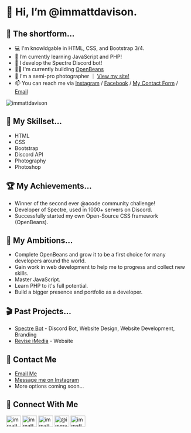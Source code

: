 # 👋 Hi, I’m @immattdavison.

## 📕 The shortform...
- 💻 I'm knowldgable in HTML, CSS, and Bootstrap 3/4.
- 🌱 I’m currently learning JavaScript and PHP!
- 🤖 I develop the Spectre Discord bot!
- 👷‍♂️ I'm currently building [OpenBeans](https://github.com/mjdob/openbeans)
- 📸 I'm a semi-pro photographer &#65372; <a href="https://www.mjdonlineuk.com" target="_blank">View my site!</a>
- 📫 You can reach me via <a href="https://www.instagram.com/mjd.online" target="_blank">Instagram</a> / <a href="https://www.facebook.com/photographymjd" target="_blank">Facebook</a> / <a href="https://www.mjdonlineuk.com/contact-us" target="_blank">My Contact Form</a> / <a href="mailto:matt@spectrebot.net" target="_blank">Email</a>
<p align="left"> <img src="https://komarev.com/ghpvc/?username=immattdavison&label=Profile%20views&color=0e75b6&style=flat" alt="immattdavison" /> </p>

## 📜 My Skillset...
- HTML 
- CSS
- Bootstrap
- Discord API 
- Photography
- Photoshop

## 🏆 My Achievements...
- Winner of the second ever @acode community challenge!
- Developer of Spectre, used in 1000+ servers on Discord.
- Successfully started my own Open-Source CSS framework (OpenBeans).

## 🥅 My Ambitions...
- Complete OpenBeans and grow it to be a first choice for many developers around the world.
- Gain work in web development to help me to progress and collect new skills.
- Master JavaScript.
- Learn PHP to it's full potential.
- Build a bigger presence and portfolio as a developer.

## 🎬 Past Projects...
- [Spectre Bot](https://spectrebot.net) - Discord Bot, Website Design, Website Development, Branding
- [Revise iMedia](https://reviseimedia.org.uk) - Website 

## 📧 Contact Me
- <a href="mailto:matt@spectrebot.net">Email Me</a>
- <a href="https://instagram.com/immattdavison">Message me on Instagram</a>
- More options coming soon...

## 📱 Connect With Me
<p align="left">
<a href="https://twitter.com/immattdavison" target="blank"><img align="center" src="https://raw.githubusercontent.com/rahuldkjain/github-profile-readme-generator/master/src/images/icons/Social/twitter.svg" alt="immattdavison" height="30" width="40" /></a>
<a href="https://instagram.com/immattdavison" target="blank"><img align="center" src="https://raw.githubusercontent.com/rahuldkjain/github-profile-readme-generator/master/src/images/icons/Social/instagram.svg" alt="immattdavison" height="30" width="40" /></a>
<a href="https://dev.to/immattdavison" target="blank"><img align="center" src="https://cdn.jsdelivr.net/npm/simple-icons@3.0.1/icons/dev-dot-to.svg" alt="immattdavison" height="30" width="40" /></a>
<a href="https://medium.com/@immattdavison" target="blank"><img align="center" src="https://raw.githubusercontent.com/rahuldkjain/github-profile-readme-generator/master/src/images/icons/Social/medium.svg" alt="@immattdavison" height="30" width="40" /></a>
<a href="https://codepen.io/immattdavison" target="blank"><img align="center" src="https://raw.githubusercontent.com/rahuldkjain/github-profile-readme-generator/master/src/images/icons/Social/codepen.svg" alt="immattdavison" height="30" width="40" /></a>
